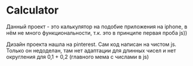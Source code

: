 # Calculator
Данный проект - это калькулятор на подобие приложения на iphone, в нём не много функциональности, т.к. это в принципе первая проба js))

Дизайн проекта нашла на pinterest. Сам код написан на чистом js. Только он недоделан, там нет адаптации для длинных чисел и нет округления для 0,1 + 0,2 (главного мема с числами в js)
